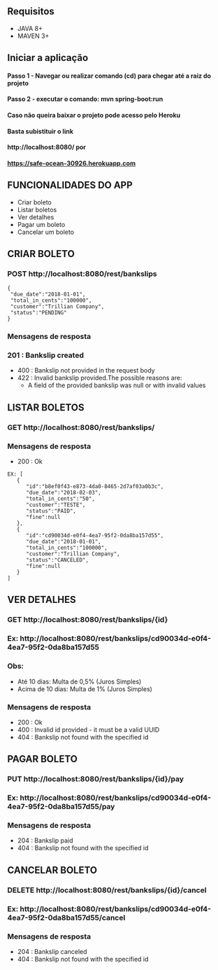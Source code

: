 ## Requisitos
* JAVA 8+
* MAVEN 3+

## Iniciar a aplicação
#### Passo 1 - Navegar ou realizar comando (cd) para chegar até a raiz do projeto
#### Passo 2 - executar o comando: mvn spring-boot:run
#### Caso não queira baixar o projeto pode acesso pelo Heroku
#### Basta subistituir o link 
#### http://localhost:8080/ por 
#### https://safe-ocean-30926.herokuapp.com


## FUNCIONALIDADES DO APP
* Criar boleto
* Listar boletos
* Ver detalhes
* Pagar um boleto
* Cancelar um boleto

## CRIAR BOLETO
### POST http://localhost:8080/rest/bankslips

```
{
 "due_date":"2018-01-01",
 "total_in_cents":"100000",
 "customer":"Trillian Company",
 "status":"PENDING"
}
```

### Mensagens de resposta
### 201 : Bankslip created
* 400 : Bankslip not provided in the request body
* 422 : Invalid bankslip provided.The possible reasons are:
  * A field of the provided bankslip was null or with invalid values


## LISTAR BOLETOS
### GET http://localhost:8080/rest/bankslips/

### Mensagens de resposta
* 200 : Ok 
```
EX: [  
   {  
      "id":"b8ef0f43-e873-4da0-8465-2d7af03a0b3c",
      "due_date":"2018-02-03",
      "total_in_cents":"50",
      "customer":"TESTE",
      "status":"PAID",
      "fine":null
   },
   {  
      "id":"cd90034d-e0f4-4ea7-95f2-0da8ba157d55",
      "due_date":"2018-01-01",
      "total_in_cents":"100000",
      "customer":"Trillian Company",
      "status":"CANCELED",
      "fine":null
   }
]
```

## VER DETALHES
### GET http://localhost:8080/rest/bankslips/{id}
### Ex: http://localhost:8080/rest/bankslips/cd90034d-e0f4-4ea7-95f2-0da8ba157d55
### Obs: 
* Até 10 dias: Multa de 0,5% (Juros Simples)
* Acima de 10 dias: Multa de 1% (Juros Simples)

### Mensagens de resposta
* 200 : Ok
* 400 : Invalid id provided - it must be a valid UUID
* 404 : Bankslip not found with the specified id


## PAGAR BOLETO
### PUT http://localhost:8080/rest/bankslips/{id}/pay
### Ex: http://localhost:8080/rest/bankslips/cd90034d-e0f4-4ea7-95f2-0da8ba157d55/pay

### Mensagens de resposta
* 204 : Bankslip paid
* 404 : Bankslip not found with the specified id


## CANCELAR BOLETO
### DELETE http://localhost:8080/rest/bankslips/{id}/cancel
### Ex: http://localhost:8080/rest/bankslips/cd90034d-e0f4-4ea7-95f2-0da8ba157d55/cancel

### Mensagens de resposta
* 204 : Bankslip canceled
* 404 : Bankslip not found with the specified id
